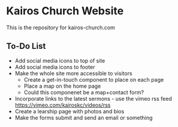 # Kairos Church Website

This is the repository for kairos-church.com

## To-Do List

* Add social media icons to top of site
* Add social media icons to footer
* Make the whole site more accessible to visitors
    * Create a get-in-touch component to place on each page
    * Place a map on the home page
    * Could this componenet be a map+contact form?
* Incorporate links to the latest sermons - use the vimeo rss feed https://vimeo.com/kairoskc/videos/rss
* Create a learship page with photos and bios
* Make the forms submit and send an email or something